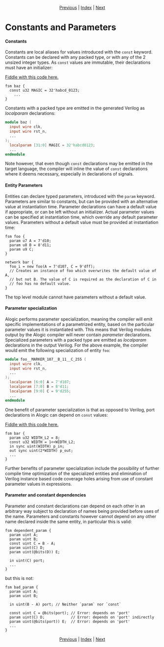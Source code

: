 <p align="center">
<a href="ports.md">Previous</a> |
<a href="index.md">Index</a> |
<a href="fsms.md">Next</a>
</p>

# Constants and Parameters

#### Constants

Constants are local aliases for values introduced with the `const`
keyword. Constants can be declared with any packed type, or with any of
the 2 unsized integer types. As `const` values are immutable, their
declarations must have an initializer:

<a href="http://afiddle.argondesign.com/?example=params_constants.alogic">Fiddle with this code here.</a>

```
fsm baz {
  const u32 MAGIC = 32'habcd_0123;
	...
}
```

Constants with a packed type are emitted in the generated Verilog as
_localparam_ declarations:

```verilog
module baz (
  input wire clk,
  input wire rst_n,
  ...
);
  localparam [31:0] MAGIC = 32'habcd0123;
  ...
endmodule
```

Note however, that even though `const` declarations may be emitted in
the target language, the compiler will inline the value of `const`
declarations where it deems necessary, especially in declarations of
signals.

#### Entity Parameters

Entities can declare typed parameters, introduced with the `param`
keyword. Parameters are similar to constants, but can be provided with
an alternative value at instantiation time. Parameter declarations can
have a default value if appropriate, or can be left without an
initializer. Actual parameter values can be specified at instantiation
time, which override any default parameter values. Parameters without a
default value must be provided at instantiation time:

```
fsm foo {
  param u7 A = 7'd10;
  param u8 B = 8'd11;
  param u9 C;
}

network bar {
  foo_i = new foo(A = 7'd107, C = 9'dff);
  // Creates an instance of foo which overwrites the default value of A,
  // but not B. The value of C is required as the declaration of C in
  // foo has no default value.
}
```

The top level module cannot have parameters without a default value.

#### Parameter specialization

Alogic performs parameter specialization, meaning the compiler will emit
specific implementations of a parametrized entity, based on the
particular parameter values it is instantiated with. This means that
Verilog modules output by the Alogic compiler will never contain
_parameter_ declarations. Specialized parameters with a packed type are
emitted as _localparam_ declarations in the output Verilog. For the
above example, the compiler would emit the following specialization of
entity `foo`:

```verilog
module foo__MARKER_107__B_11__C_255 (
  input wire clk,
  input wire rst_n,
  ...
);
  localparam [6:0] A = 7'd107;
  localparam [7:0] B = 8'd11;
  localparam [9:0] C = 9'd255;
  ...
endmodule
```

One benefit of parameter specialization is that as opposed to Verilog,
port declarations in Alogic can depend on `const` values:

<a href="http://afiddle.argondesign.com/?example=params_port_declarations.alogic">Fiddle with this code here.</a>

```
fsm bar {
  param u32 WIDTH_L2 = 8;
  const u32 WIDTH = 1<<WIDTH_L2;
  in sync uint(WIDTH) p_in;
  out sync uint(2*WIDTH) p_out;
  ...
}
```

Further benefits of parameter specialization include the possibility of
further compile time optimization of the specialized entities and
elimination of Verilog instance based code coverage holes arising from
use of constant parameter values in expressions.

#### Parameter and constant dependencies

Parameter and constant declarations can depend on each other in an
arbitrary way subject to declaration of names being provided before uses
of the name. Parameters and constants however cannot depend on any other
name declared inside the same entity, in particular this is
valid:

```
fsm dependent_param {
  param uint A;
  param uint B;
  const uint C = B - A;
  param uint(C) D;
  param uint(@bits(D)) E;

  in uint(C) port;
  ...
}
```

but this is not:

```
fsm bad_param {
  param uint A;
  param uint B;

  in uint(B - A) port; // Neither `param` nor `const`

  const uint C = @bits(port); // Error: depends on 'port'
  param uint(C) D;            // Error: depends on 'port' indirectly
  param uint(@bits(port)) E;  // Error: depends on 'port'
  ...
}
```

<p align="center">
<a href="ports.md">Previous</a> |
<a href="index.md">Index</a> |
<a href="fsms.md">Next</a>
</p>
